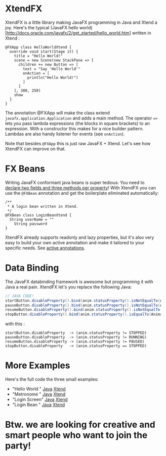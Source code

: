 XtendFX
=======

XtendFX is a little library making JavaFX programming in Java and Xtend a joy.
Here's the typical (JavaFX hello world)[http://docs.oracle.com/javafx/2/get_started/hello_world.htm] written in Xtend :

```xtend
@FXApp class HelloWorldXtend {
  override void start(Stage it) {
    title = "Hello World!"
    scene = new Scene(new StackPane => [
      children += new Button => [
        text = "Say 'Hello World'"
        onAction = [
          println("Hello World!")
        ]
      ]
    ], 300, 250)
    show
  }
}
```

The annotation @FXApp will make the class extend ```javafx.application.Application``` and adds 
a main method. The operator ```=>``` lets you pass lambda expressions (the blocks in square brackets) to an expression. With a constructor this makes for a nice builder pattern. Lambdas are also handy listener for events (see ```onAction```).

Note that besides ```@FXApp``` this is just raw JavaFX + Xtend. Let's see how XtendFX can improve on that.

FX Beans
========

Writing JavaFX conformant java beans is super tedious: You need to [declare two fields 
and three methods per property](http://blog.netopyr.com/2011/05/19/creating-javafx-properties/)!
With XtendFX you can use the ```@FXBean``` annotation and get the boilerplate eliminated automatically:

```xtend
/**
 * A login bean written in Xtend.
 */
@FXBean class LoginBeanXtend {
  String userName = ""
	String password
}
```

XtendFX already supports readonly and lazy properties, but it's also very easy to build your own active annotation and make it tailored to your specific needs. See [active annotations](http://www.eclipse.org/xtend/documentation.html#activeAnnotations).

Data Binding
============

The JavaFX databinding framework is awesome but programming it with Java a real pain. XtendFX let's you
replace the following Java:

```java
// JAVA CODE!
startButton.disableProperty().bind(anim.statusProperty().isNotEqualTo(Animation.Status.STOPPED));
pauseButton.disableProperty().bind(anim.statusProperty().isNotEqualTo(Animation.Status.RUNNING));
resumeButton.disableProperty().bind(anim.statusProperty().isNotEqualTo(Animation.Status.PAUSED));
stopButton.disableProperty().bind(anim.statusProperty().isEqualTo(Animation.Status.STOPPED));
```

with this :

```xtend
startButton.disableProperty  -> (anim.statusProperty != STOPPED)
pauseButton.disableProperty  -> (anim.statusProperty != RUNNING)
resumeButton.disableProperty -> (anim.statusProperty != PAUSED)
stopButton.disableProperty   -> (anim.statusProperty == STOPPED)
```

More Examples
=============

Here's the full code the three small examples:

 - "Hello World " [Java](https://github.com/svenefftinge/xtendfx/blob/master/my.javafx.application/src/helloworld/HelloWorldJava.java) [Xtend](https://github.com/svenefftinge/xtendfx/blob/master/my.javafx.application/src/helloworld/HelloWorldXtend.xtend)
 - "Metronome   " [Java](https://github.com/svenefftinge/xtendfx/blob/master/my.javafx.application/src/metronome/MetronomeTransitionJava.java) [Xtend](https://github.com/svenefftinge/xtendfx/blob/master/my.javafx.application/src/metronome/MetronomeTransitionXtend.xtend)
 - "Login Screen" [Java](https://github.com/svenefftinge/xtendfx/blob/master/my.javafx.application/src/login/LoginScreenJava.java) [Xtend](https://github.com/svenefftinge/xtendfx/blob/master/my.javafx.application/src/login/LoginScreenXtend.xtend)
 - "Login Bean  " [Java](https://github.com/svenefftinge/xtendfx/blob/master/my.javafx.application/src/login/LoginBeanJava.java) [Xtend](https://github.com/svenefftinge/xtendfx/blob/master/my.javafx.application/src/login/LoginBeanXtend.xtend)

Btw. we are looking for creative and smart people who want to join the party!
=============================================================================
